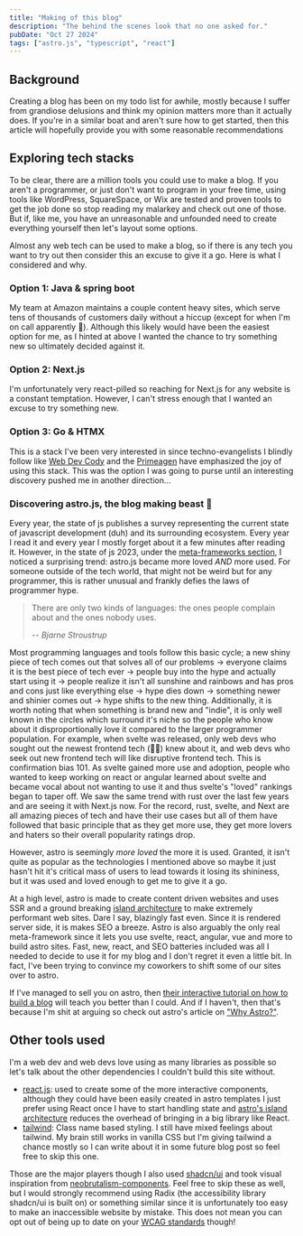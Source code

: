 ```yaml
---
title: "Making of this blog"
description: "The behind the scenes look that no one asked for."
pubDate: "Oct 27 2024"
tags: ["astro.js", "typescript", "react"]
---
```


## Background

Creating a blog has been on my todo list for awhile, mostly because I suffer from grandiose delusions and think my opinion matters more than it actually does. If you're in a similar boat and aren't sure how to get started, then this article will hopefully provide you with some reasonable recommendations

## Exploring tech stacks

To be clear, there are a million tools you could use to make a blog. If you aren't a programmer, or just don't want to program in your free time, using tools like WordPress, SquareSpace, or Wix are tested and proven tools to get the job done so stop reading my malarkey and check out one of those. But if, like me, you have an unreasonable and unfounded need to create everything yourself then let's layout some options.

Almost any web tech can be used to make a blog, so if there is any tech you want to try out then consider this an excuse to give it a go. Here is what I considered and why.

### Option 1: Java & spring boot

My team at Amazon maintains a couple content heavy sites, which serve tens of thousands of customers daily without a hiccup (except for when I'm on call apparently 🫠). Although this likely would have been the easiest option for me, as I hinted at above I wanted the chance to try something new so ultimately decided against it.

### Option 2: Next.js

I'm unfortunately very react-pilled so reaching for Next.js for any website is a constant temptation. However, I can't stress enough that I wanted an excuse to try something new.

### Option 3: Go & HTMX

This is a stack I've been very interested in since techno-evangelists I blindly follow like [Web Dev Cody](https://www.youtube.com/watch?v=fhn-7dCNpp8&t=390s) and the [Primeagen](https://www.youtube.com/watch?v=x7v6SNIgJpE) have emphasized the joy of using this stack. This was the option I was going to purse until an interesting discovery pushed me in another direction...

### Discovering astro.js, the blog making beast 💪

Every year, the state of js publishes a survey representing the current state of javascript development (duh) and its surrounding ecosystem. Every year I read it and every year I mostly forget about it a few minutes after reading it. However, in the state of js 2023, under the [meta-frameworks section](https://2023.stateofjs.com/en-US/libraries/meta-frameworks/), I noticed a surprising trend: astro.js became more loved _AND_ more used. For someone outside of the tech world, that might not be weird but for any programmer, this is rather unusual and frankly defies the laws of programmer hype.

> There are only two kinds of languages: the ones people complain about and the ones nobody uses.
>
> -- <cite> Bjarne Stroustrup </cite>

Most programming languages and tools follow this basic cycle; a new shiny piece of tech comes out that solves all of our problems -> everyone claims it is the best piece of tech ever -> people buy into the hype and actually start using it -> people realize it isn't all sunshine and rainbows and has pros and cons just like everything else -> hype dies down -> something newer and shinier comes out -> hype shifts to the new thing. Additionally, it is worth noting that when something is brand new and "indie", it is only well known in the circles which surround it's niche so the people who know about it disproportionally love it compared to the larger programmer population. For example, when svelte was released, only web devs who sought out the newest frontend tech (🙋‍♂️) knew about it, and web devs who seek out new frontend tech will like disruptive frontend tech. This is confirmation bias 101. As svelte gained more use and adoption, people who wanted to keep working on react or angular learned about svelte and became vocal about not wanting to use it and thus svelte's "loved" rankings began to taper off. We saw the same trend with rust over the last few years and are seeing it with Next.js now. For the record, rust, svelte, and Next are all amazing pieces of tech and have their use cases but all of them have followed that basic principle that as they get more use, they get more lovers and haters so their overall popularity ratings drop.

However, astro is seemingly _more loved_ the more it is used. Granted, it isn't quite as popular as the technologies I mentioned above so maybe it just hasn't hit it's critical mass of users to lead towards it losing its shininess, but it was used and loved enough to get me to give it a go.

At a high level, astro is made to create content driven websites and uses SSR and a ground breaking [island architecture](https://docs.astro.build/en/concepts/islands/) to make extremely performant web sites. Dare I say, blazingly fast even. Since it is rendered server side, it is makes SEO a breeze. Astro is also arguably the only real meta-framework since it lets you use svelte, react, angular, vue and more to build astro sites. Fast, new, react, and SEO batteries included was all I needed to decide to use it for my blog and I don't regret it even a little bit. In fact, I've been trying to convince my coworkers to shift some of our sites over to astro.

If I've managed to sell you on astro, then [their interactive tutorial on how to build a blog](https://docs.astro.build/en/tutorial/0-introduction/) will teach you better than I could. And if I haven't, then that's because I'm shit at arguing so check out astro's article on ["Why Astro?"](https://docs.astro.build/en/concepts/why-astro/).

## Other tools used

I'm a web dev and web devs love using as many libraries as possible so let's talk about the other dependencies I couldn't build this site without.

- [react.js](https://react.dev/): used to create some of the more interactive components, although they could have been easily created in astro templates I just prefer using React once I have to start handling state and [astro's island architecture](https://docs.astro.build/en/concepts/islands/) reduces the overhead of bringing in a big library like React.
- [tailwind](https://tailwindcss.com/): Class name based styling. I still have mixed feelings about tailwind. My brain still works in vanilla CSS but I'm giving tailwind a chance mostly so I can write about it in some future blog post so feel free to skip this one.

Those are the major players though I also used [shadcn/ui](https://ui.shadcn.com/) and took visual inspiration from [neobrutalism-components](https://github.com/ekmas/neobrutalism-components). Feel free to skip these as well, but I would strongly recommend using Radix (the accessibility library shadcn/ui is built on) or something similar since it is unfortunately too easy to make an inaccessible website by mistake. This does not mean you can opt out of being up to date on your [WCAG standards](https://www.w3.org/WAI/standards-guidelines/wcag/) though!
